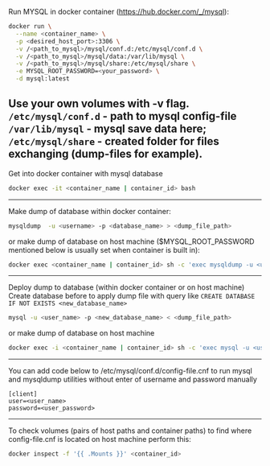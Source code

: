 Run MYSQL in docker container (https://hub.docker.com/_/mysql):
```bash
docker run \
  --name <container_name> \
  -p <desired_host_port>:3306 \
  -v /<path_to_mysql>/mysql/conf.d:/etc/mysql/conf.d \
  -v /<path_to_mysql>/mysql/data:/var/lib/mysql \
  -v /<path_to_mysql>/mysql/share:/etc/mysql/share \
  -e MYSQL_ROOT_PASSWORD=<your_password> \
  -d mysql:latest
```
Use your own volumes with -v flag. <br>
`/etc/mysql/conf.d` - path to mysql config-file <br>
`/var/lib/mysql` - mysql save data here; <br>
`/etc/mysql/share` - created folder for files exchanging (dump-files for example). <br>
---

Get into docker container with mysql database
```bash
docker exec -it <container_name | container_id> bash
```
---

Make dump of database within docker container:
```bash
mysqldump  -u <username> -p <database_name> > <dump_file_path>
```
or make dump of database on host machine ($MYSQL_ROOT_PASSWORD mentioned below is usually set when container is built in):
```bash
docker exec <container_name | container_id> sh -c 'exec mysqldump -u <username> --password="$MYSQL_ROOT_PASSWORD" <database_name>' > <dump_file_path>
```

---
Deploy dump to database (within docker container or on host machine)
Create database before to apply dump file with query like `CREATE DATABASE IF NOT EXISTS <new_database_name>`
```bash
mysql -u <user_name> -p <new_database_name> < <dump_file_path>
```
or make dump of database on host machine
```bash
docker exec -i <container_name | container_id> sh -c 'exec mysql -u <username> --password="$MYSQL_ROOT_PASSWORD" <new_database_name>' < <dump_file_path>
```

---
You can add code below to /etc/mysql/conf.d/config-file.cnf to run mysql and mysqldump utilities without enter of username and password manually
```editorconfig
[client]
user=<user_name>
password=<user_password>
```

---
To check volumes (pairs of host paths and container paths) to find where config-file.cnf is located on host machine perform this:
```bash
docker inspect -f '{{ .Mounts }}' <container_id>
```
